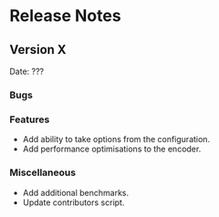 # Release Notes

## Version X

Date: ???

### Bugs

### Features

* Add ability to take options from the configuration.
* Add performance optimisations to the encoder.

### Miscellaneous

* Add additional benchmarks.
* Update contributors script.

